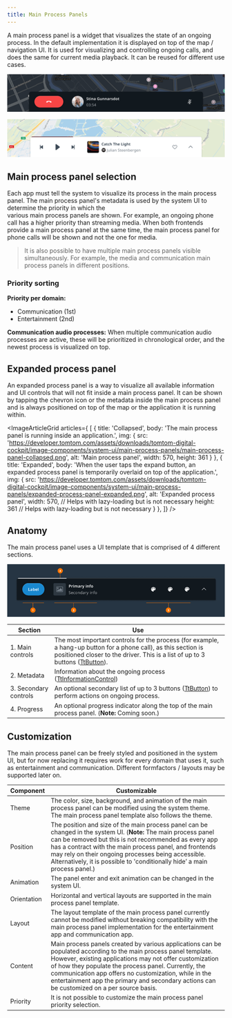 ```yaml
---
title: Main Process Panels
---
```


A main process panel is a widget that visualizes the state of an ongoing process. In the default
implementation it is displayed on top of the map / navigation UI. It is used for visualizing and
controlling ongoing calls, and does the same for current media playback. It can be reused for 
different use cases.

![overview-1](images/main-process-panels/overview-1.png)

![overview-2](images/main-process-panels/overview-2.png)

## Main process panel selection

Each app must tell the system to visualize its process in the main process panel. 
The main process panel's metadata is used by the system UI to determine the priority in which the  
various main process panels are shown. For example, an ongoing phone call has a higher priority than 
streaming media. When both frontends provide a main process panel at the same time, the main process 
panel for phone calls will be shown and not the one for media.

<Blockquote>
    It is also possible to have multiple main process panels visible simultaneously. For example,
    the media and communication main process panels in different positions.
</Blockquote>

### Priority sorting

__Priority per domain:__
- Communication (1st)
- Entertainment (2nd)

__Communication audio processes:__ When multiple communication audio processes are active, these 
will be prioritized in chronological order, and the newest process is visualized on top.

## Expanded process panel

An expanded process panel is a way to visualize all available information and UI controls that will not fit inside a main process panel. It can be shown by tapping the chevron icon or the metadata inside the main process panel and is always positioned on top of the map or the application it is running within.

<ImageArticleGrid articles={
 [
   {
     title: 'Collapsed',
     body: 'The  main process panel is running inside an application.',
     img: {
       src: 'https://developer.tomtom.com/assets/downloads/tomtom-digital-cockpit/image-components/system-ui/main-process-panels/main-process-panel-collapsed.png',
       alt: 'Main process panel',
       width: 570,
       height: 361
     }
   },
  {
     title: 'Expanded',
     body: 'When the user taps the expand button, an expanded process panel is temporarily overlaid on top of the application.',
     img: {
       src: 'https://developer.tomtom.com/assets/downloads/tomtom-digital-cockpit/image-components/system-ui/main-process-panels/expanded-process-panel-expanded.png',
       alt: 'Expanded process panel',
       width: 570, // Helps with lazy-loading but is not necessary
       height: 361 // Helps with lazy-loading but is not necessary
     }
   },
 ]}
/>

## Anatomy

The main process panel uses a UI template that is comprised of 4 different sections.

![anatomy](images/main-process-panels/anatomy.png)

| Section     | Use  |
| ------------- | ------------- |
| 1. Main controls | The most important controls for the process (for example, a hang-up button for a phone call), as this section is positioned closer to the driver. This is a list of up to 3 buttons ([TtButton](TTIVI_ANDROID_TOOLS_API)). |
| 2. Metadata | Information about the ongoing process ([TtInformationControl](TTIVI_ANDROID_TOOLS_API)) |
| 3. Secondary controls | An optional secondary list of up to 3 buttons ([TtButton](TTIVI_ANDROID_TOOLS_API)) to perform actions on ongoing process. |
| 4. Progress | An optional progress indicator along the top of the main process panel. (__Note:__ Coming soon.) |

## Customization

The main process panel can be freely styled and positioned in the system UI, but for now replacing 
it requires work for every domain that uses it, such as entertainment and communication. 
Different formfactors / layouts may be supported later on.

| Component     | Customizable  |
| ------------- | ------------- |
| Theme | The color, size, background, and animation of the main process panel can be modified using the system theme. The main process panel template also follows the theme. |
| Position | The position and size of the main process panel can be changed in the system UI. (__Note:__ The main process panel can be removed but this is not recommended as every app has a contract with the main process panel, and frontends may rely on their ongoing processes being accessible. Alternatively, it is possible to 'conditionally hide’ a main process panel.) |
| Animation | The panel enter and exit animation can be changed in the system UI. |
| Orientation | Horizontal and vertical layouts are supported in the main process panel template.
| Layout | The layout template of the main process panel currently cannot be modified without breaking compatibility with the main process panel implementation for the entertainment app and communication app. |
| Content | Main process panels created by various applications can be populated according to the main process panel template. However, existing applications may not offer customization of how they populate the process panel. Currently, the communication app offers no customization, while in the entertainment app the primary and secondary actions can be customized on a per source basis. |
| Priority | It is not possible to customize the main process panel priority selection. |
